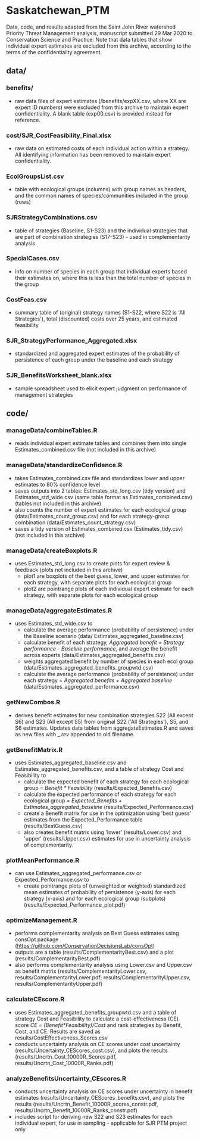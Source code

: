 # Saskatchewan_PTM

Data, code, and results adapted from the Saint John River watershed Priority Threat Management analysis, manuscript submitted 29 Mar 2020 to Conservation Science and Practice. Note that data tables that show individual expert estimates are excluded from this archive, according to the terms of the confidentiality agreement.

## data/

### benefits/
* raw data files of expert estimates (/benefits/expXX.csv, where XX are expert ID numbers) were excluded from this archive to maintain expert confidentiality. A blank table (exp00.csv) is provided instead for reference. 

### cost/SJR_CostFeasibility_Final.xlsx
* raw data on estimated costs of each individual action within a strategy. All identifying information has been removed to maintain expert confidentiality.

### EcolGroupsList.csv
* table with ecological groups (columns) with group names as headers, and the common names of species/communities included in the group (rows)

### SJRStrategyCombinations.csv
* table of strategies (Baseline, S1-S23) and the individual strategies that are part of combination strategies (S17-S23) - used in complementarity analysis

### SpecialCases.csv
* info on number of species in each group that individual experts based their estimates on, where this is less than the total number of species in the group

### CostFeas.csv
* summary table of (original) strategy names (S1-S22, where S22 is 'All Strategies'), total (discounted) costs over 25 years, and estimated feasibility

### SJR_StrategyPerformance_Aggregated.xlsx
* standardized and aggregated expert estimates of the probability of persistence of each group under the baseline and each strategy

### SJR_BenefitsWorksheet_blank.xlsx
* sample spreadsheet used to elicit expert judgment on performance of management strategies

## code/

### manageData/combineTables.R 
* reads individual expert estimate tables and combines them into single Estimates_combined.csv file (not included in this archive)

### manageData/standardizeConfidence.R 
* takes Estimates_combined.csv file and standardizes lower and upper estimates to 80% confidence level
* saves outputs into 2 tables: Estimates_std_long.csv (tidy version) and Estimates_std_wide.csv (same table format as Estimates_combined.csv) (tables not included in this archive)
* also counts the number of expert estimates for each ecological group (data/Estimates_count_group.csv) and for each strategy-group combination (data/Estimates_count_strategy.csv)
* saves a tidy version of Estimates_combined.csv (Estimates_tidy.csv) (not included in this archive)

### manageData/createBoxplots.R 
* uses Estimates_std_long.csv to create plots for expert review & feedback (plots not included in this archive)
  + plot1 are boxplots of the best guess, lower, and upper estimates for each strategy, with separate plots for each ecological group
  + plot2 are pointrange plots of each individual expert estimate for each strategy, with separate plots for each ecological group

### manageData/aggregateEstimates.R 
* uses Estimates_std_wide.csv to
  + calculate the average performance (probability of persistence) under the Baseline scenario (data/ Estimates_aggregated_baseline.csv)
  + calculate benefit of each strategy, _Aggregated benefit = Strategy performance - Baseline performance_, and average the benefit across experts (data/Estimates_aggregated_benefits.csv)
  + weights aggregated benefit by number of species in each ecol group (data/Estimates_aggregated_benefits_groupwtd.csv)
  + calculate the average performance (probability of persistence) under each strategy = _Aggregated benefits + Aggregated baseline_ (data/Estimates_aggregated_performance.csv)
  
### getNewCombos.R
* derives benefit estimates for new combination strategies S22 (All except S6) and S23 (All except S5) from original S22 ('All Strategies'), S5, and S6 estimates. Updates data tables from aggregateEstimates.R and saves as new files with _ _rev_ appended to old filename.

### getBenefitMatrix.R
* uses Estimates_aggregated_baseline.csv and Estimates_aggregated_benefits.csv, and a table of strategy Cost and Feasibility to
  + calculate the expected benefit of each strategy for each ecological group = _Benefit * Feasibility_ (results/Expected_Benefits.csv)
  + calculate the expected performance of each strategy for each ecological group = _Expected_Benefits + Estimates_aggregated_baseline_ (results/Expected_Performance.csv)
  + create a Benefit matrix for use in the optimization using 'best guess' estimates from the Expected_Performance table (results/BestGuess.csv)
  + also creates benefit matrix using 'lower' (results/Lower.csv) and 'upper' (results/Upper.csv) estimates for use in uncertainty analysis of complementarity.

### plotMeanPerformance.R
* can use Estimates_aggregated_performance.csv or Expected_Performance.csv to 
  + create pointrange plots of (unweighted or weighted) standardized mean estimates of probability of persistence (y-axis) for each strategy (x-axis) and for each ecological group (subplots) (results/Expected_Performance_plot.pdf)
  
### optimizeManagement.R
* performs complementarity analysis on Best Guess estimates using consOpt package (https://github.com/ConservationDecisionsLab/consOpt)
* outputs are a table (results/ComplementarityBest.csv) and a plot (results/ComplementarityBest.pdf)
* also performs complementarity analysis using Lower.csv and Upper.csv as benefit matrix (results/ComplementarityLower.csv, results/ComplementarityLower.pdf; results/ComplementarityUpper.csv, results/ComplementarityUpper.pdf)

### calculateCEscore.R
* uses Estimates_aggregated_benefits_groupwtd.csv and a table of strategy Cost and Feasibility to calculate a cost-effectiveness (CE) score _CE = (Benefit*Feasibility)/Cost_ and rank strategies by Benefit, Cost, and CE. Results are saved as results/CostEffectiveness_Scores.csv
* conducts uncertainty analysis on CE scores under cost uncertainty (results/Uncertainty_CEScores_cost.csv), and plots the results (results/Uncrtn_Cost_10000R_Scores.pdf, results/Uncrtn_Cost_10000R_Ranks.pdf)
 
### analyzeBenefitsUncertainty_CEscores.R
* conducts uncertainty analysis on CE scores under uncertainty in benefit estimates (results/Uncertainty_CEScores_benefits.csv), and plots the results (results/Uncrtn_Benefit_10000R_scores_constr.pdf, results/Uncrtn_Benefit_10000R_Ranks_constr.pdf)
* includes script for deriving new S22 and S23 estimates for each individual expert, for use in sampling - applicable for SJR PTM project only
